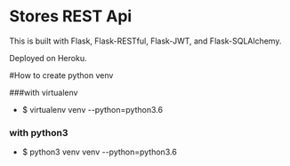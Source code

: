 # Stores REST Api

This is built with Flask, Flask-RESTful, Flask-JWT, and Flask-SQLAlchemy.

Deployed on Heroku.

#How to create python venv  

###with virtualenv

- $ virtualenv venv --python=python3.6

### with python3

- $ python3 venv venv --python=python3.6 